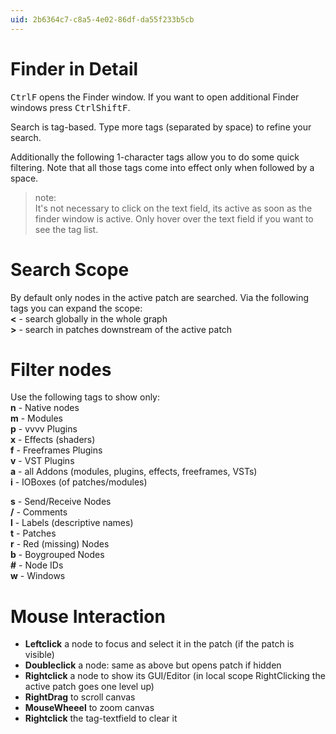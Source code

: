 ```yaml
---
uid: 2b6364c7-c8a5-4e02-86df-da55f233b5cb
---
```


# Finder in Detail

<span class="keyseq"><kbd>Ctrl</kbd><kbd>F</kbd></span> opens the Finder window. If you want to open additional Finder windows press <span class="keyseq"><kbd>Ctrl</kbd><kbd>Shift</kbd><kbd>F</kbd></span>.   

Search is tag-based. Type more tags (separated by space) to refine your search.   

Additionally the following 1-character tags allow you to do some quick filtering. Note that all those tags come into effect only when followed by a space.  

>note:  
It's not necessary to click on the text field, its active as soon as the finder window is active. Only hover over the text field if you want to see the tag list.  
  


# Search Scope

By default only nodes in the active patch are searched. Via the following tags you can expand the scope:  
**<** - search globally in the whole graph  
**>** - search in patches downstream of the active patch  



# Filter nodes

Use the following tags to show only:  
**n** - Native nodes  
**m** - Modules  
**p** - vvvv Plugins  
**x** - Effects (shaders)  
**f** - Freeframes Plugins  
**v** - VST Plugins  
**a** - all Addons (modules, plugins, effects, freeframes, VSTs)  
**i** - IOBoxes (of patches/modules)  

**s** - Send/Receive Nodes  
**/** - Comments  
**l** - Labels (descriptive names)  
**t** - Patches  
**r** - Red (missing) Nodes  
**b** - Boygrouped Nodes  
**#** - Node IDs  
**w** - Windows  


# Mouse Interaction

* **Leftclick** a node to focus and select it in the patch (if the patch is visible)  
* **Doubleclick** a node: same as above but opens patch if hidden  
* **Rightclick** a node to show its GUI/Editor (in local scope RightClicking the active patch goes one level up)  
* **RightDrag** to scroll canvas  
* **MouseWheeel** to zoom canvas  
* **Rightclick** the tag-textfield to clear it  

